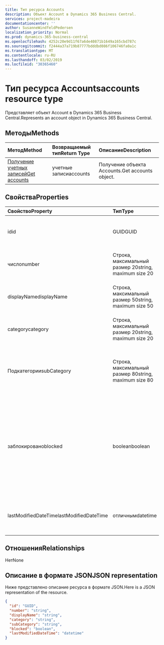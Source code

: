 ```yaml
---
title: Тип ресурса Accounts
description: Объект Account в Dynamics 365 Business Central.
services: project-madeira
documentationcenter: ''
author: SusanneWindfeldPedersen
localization_priority: Normal
ms.prod: dynamics-365-business-central
ms.openlocfilehash: 4252c20e9d11f67a6de40871b1649a165cbd787c
ms.sourcegitcommit: f2444a37a719b87777bdddbd086f106746fa0a1c
ms.translationtype: MT
ms.contentlocale: ru-RU
ms.lasthandoff: 03/02/2019
ms.locfileid: "30365460"
---
```

# <a name="accounts-resource-type"></a><span data-ttu-id="52440-103">Тип ресурса Accounts</span><span class="sxs-lookup"><span data-stu-id="52440-103">accounts resource type</span></span>
<span data-ttu-id="52440-104">Представляет объект Account в Dynamics 365 Business Central.</span><span class="sxs-lookup"><span data-stu-id="52440-104">Represents an account object in Dynamics 365 Business Central.</span></span>

## <a name="methods"></a><span data-ttu-id="52440-105">Методы</span><span class="sxs-lookup"><span data-stu-id="52440-105">Methods</span></span>

| <span data-ttu-id="52440-106">Метод</span><span class="sxs-lookup"><span data-stu-id="52440-106">Method</span></span>       | <span data-ttu-id="52440-107">Возвращаемый тип</span><span class="sxs-lookup"><span data-stu-id="52440-107">Return Type</span></span>  |<span data-ttu-id="52440-108">Описание</span><span class="sxs-lookup"><span data-stu-id="52440-108">Description</span></span>|
|:---------------|:--------|:----------|
|[<span data-ttu-id="52440-109">Получение учетных записей</span><span class="sxs-lookup"><span data-stu-id="52440-109">Get accounts</span></span>](../api/dynamics-account-get.md)|<span data-ttu-id="52440-110">учетные записи</span><span class="sxs-lookup"><span data-stu-id="52440-110">accounts</span></span>|<span data-ttu-id="52440-111">Получение объекта Accounts.</span><span class="sxs-lookup"><span data-stu-id="52440-111">Get accounts object.</span></span>|

## <a name="properties"></a><span data-ttu-id="52440-112">Свойства</span><span class="sxs-lookup"><span data-stu-id="52440-112">Properties</span></span>
| <span data-ttu-id="52440-113">Свойство</span><span class="sxs-lookup"><span data-stu-id="52440-113">Property</span></span>     | <span data-ttu-id="52440-114">Тип</span><span class="sxs-lookup"><span data-stu-id="52440-114">Type</span></span>   |<span data-ttu-id="52440-115">Описание</span><span class="sxs-lookup"><span data-stu-id="52440-115">Description</span></span>|
|:---------------|:--------|:----------|
|<span data-ttu-id="52440-116">id</span><span class="sxs-lookup"><span data-stu-id="52440-116">id</span></span>|<span data-ttu-id="52440-117">GUID</span><span class="sxs-lookup"><span data-stu-id="52440-117">GUID</span></span>|<span data-ttu-id="52440-118">Уникальный идентификатор учетной записи.</span><span class="sxs-lookup"><span data-stu-id="52440-118">The unique ID of the account.</span></span>|
|<span data-ttu-id="52440-119">число</span><span class="sxs-lookup"><span data-stu-id="52440-119">number</span></span>|<span data-ttu-id="52440-120">Строка, максимальный размер 20</span><span class="sxs-lookup"><span data-stu-id="52440-120">string, maximum size 20</span></span>|<span data-ttu-id="52440-121">Указывает номер финансового счета.</span><span class="sxs-lookup"><span data-stu-id="52440-121">Specifies the number of the G/L account.</span></span>|
|<span data-ttu-id="52440-122">displayName</span><span class="sxs-lookup"><span data-stu-id="52440-122">displayName</span></span>|<span data-ttu-id="52440-123">Строка, максимальный размер 50</span><span class="sxs-lookup"><span data-stu-id="52440-123">string, maximum size 50</span></span>|<span data-ttu-id="52440-124">Указывает имя финансового счета.</span><span class="sxs-lookup"><span data-stu-id="52440-124">Specifies the name of the G/L account.</span></span>|
|<span data-ttu-id="52440-125">category</span><span class="sxs-lookup"><span data-stu-id="52440-125">category</span></span>|<span data-ttu-id="52440-126">Строка, максимальный размер 20</span><span class="sxs-lookup"><span data-stu-id="52440-126">string, maximum size 20</span></span>|<span data-ttu-id="52440-127">Указывает категорию финансового счета.</span><span class="sxs-lookup"><span data-stu-id="52440-127">Specifies the category of the G/L account.</span></span>|
|<span data-ttu-id="52440-128">Подкатегории</span><span class="sxs-lookup"><span data-stu-id="52440-128">subCategory</span></span>|<span data-ttu-id="52440-129">Строка, максимальный размер 80</span><span class="sxs-lookup"><span data-stu-id="52440-129">string, maximum size 80</span></span>|<span data-ttu-id="52440-130">Указывает подкатегорию категории счетов для финансового счета.</span><span class="sxs-lookup"><span data-stu-id="52440-130">Specifies the subcategory of the account category of the G/L account.</span></span>|
|<span data-ttu-id="52440-131">заблокировано</span><span class="sxs-lookup"><span data-stu-id="52440-131">blocked</span></span>|<span data-ttu-id="52440-132">boolean</span><span class="sxs-lookup"><span data-stu-id="52440-132">boolean</span></span>|<span data-ttu-id="52440-133">Указывает, что операции не могут быть учтены на финансовом счете.</span><span class="sxs-lookup"><span data-stu-id="52440-133">Specifies that entries cannot be posted to the G/L account.</span></span> <span data-ttu-id="52440-134">**Значение true** указывает, что учетная запись заблокирована, а Разноска не разрешена.</span><span class="sxs-lookup"><span data-stu-id="52440-134">**True** indicates account is blocked and posting is not allowed.</span></span>|
|<span data-ttu-id="52440-135">lastModifiedDateTime</span><span class="sxs-lookup"><span data-stu-id="52440-135">lastModifiedDateTime</span></span>|<span data-ttu-id="52440-136">отличным</span><span class="sxs-lookup"><span data-stu-id="52440-136">datetime</span></span>|<span data-ttu-id="52440-137">Дата и время последнего изменения учетной записи.</span><span class="sxs-lookup"><span data-stu-id="52440-137">The last datetime the account was modified.</span></span>|


## <a name="relationships"></a><span data-ttu-id="52440-138">Отношения</span><span class="sxs-lookup"><span data-stu-id="52440-138">Relationships</span></span>
<span data-ttu-id="52440-139">Нет</span><span class="sxs-lookup"><span data-stu-id="52440-139">None</span></span>

## <a name="json-representation"></a><span data-ttu-id="52440-140">Описание в формате JSON</span><span class="sxs-lookup"><span data-stu-id="52440-140">JSON representation</span></span>

<span data-ttu-id="52440-141">Ниже представлено описание ресурса в формате JSON.</span><span class="sxs-lookup"><span data-stu-id="52440-141">Here is a JSON representation of the resource.</span></span>


```json
{
  "id": "GUID",
  "number": "string",
  "displayName": "string",
  "category": "string",
  "subCategory": "string",
  "blocked": "boolean",
  "lastModifiedDateTime": "datetime"
}

```
